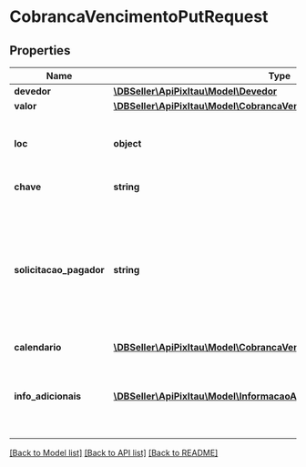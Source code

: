 # CobrancaVencimentoPutRequest

## Properties
Name | Type | Description | Notes
------------ | ------------- | ------------- | -------------
**devedor** | [**\DBSeller\ApiPixItau\Model\Devedor**](Devedor.md) |  | 
**valor** | [**\DBSeller\ApiPixItau\Model\CobrancaVencimentoPutRequestValor**](CobrancaVencimentoPutRequestValor.md) |  | 
**loc** | **object** | Estrutura com informações do identificador da localização do payload. | [optional] 
**chave** | **string** | Chave DICT do recebedor | 
**solicitacao_pagador** | **string** | O campo solicitacaoPagador, determina um texto a ser apresentado ao pagador para que ele possa digitar uma informação correlata, em formato livre, a ser enviada ao recebedor | [optional] 
**calendario** | [**\DBSeller\ApiPixItau\Model\CobrancaVencimentoPatchRequestCalendario**](CobrancaVencimentoPatchRequestCalendario.md) |  | 
**info_adicionais** | [**\DBSeller\ApiPixItau\Model\InformacaoAdicional[]**](InformacaoAdicional.md) | Cada respectiva informação adicional contida na lista (nome e valor) deve ser apresentada ao pagador | [optional] 

[[Back to Model list]](../../README.md#documentation-for-models) [[Back to API list]](../../README.md#documentation-for-api-endpoints) [[Back to README]](../../README.md)

